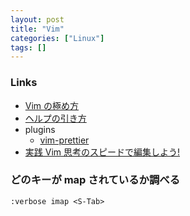 ```yaml
---
layout: post
title: "Vim"
categories: ["Linux"]
tags: []
---
```


### Links

- [Vim の極め方](https://whileimautomaton.net/2008/08/vimworkshop3-kana-presentation)
- [ヘルプの引き方](https://vim-jp.org/vimdoc-ja/usr_02.html#02.8)
- plugins
  - [vim-prettier](https://github.com/prettier/vim-prettier)
- [実践 Vim 思考のスピードで編集しよう! ](https://www.amazon.co.jp/dp/4048916599)

### どのキーが map されているか調べる

```
:verbose imap <S-Tab>
```
